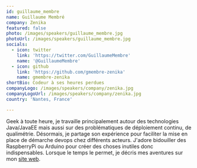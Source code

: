 ```yaml
---
id: guillaume_membre
name: Guillaume Membré
company: Zenika
featured: false
photo: /images/speakers/guillaume_membre.jpg
photoUrl: /images/speakers/guillaume_membre.jpg
socials:
  - icon: twitter
    link: 'https://twitter.com/GuillaumeMembre'
    name: '@GuillaumeMembre'
  - icon: github
    link: 'https://github.com/gmembre-zenika'
    name: gmembre-zenika
shortBio: Codeur à ses heures perdues
companyLogo: /images/speakers/company/zenika.jpg
companyLogoUrl: /images/speakers/company/zenika.jpg
country: 'Nantes, France'

---
```


Geek à toute heure, je travaille principalement autour des technologies Java/JavaEE mais aussi sur des problématiques de déploiement continu, de qualimétrie. Désormais, je partage son expérience pour faciliter la mise en place de démarche devops chez différents acteurs. J'adore bidouiller des RaspberryPi ou Arduino pour créer des choses inutiles donc indispensables.
Lorsque le temps le permet, je décris mes aventures sur mon [site web](https://www.geekeries.fun).
